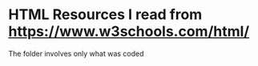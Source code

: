 # HTML Resources I read from https://www.w3schools.com/html/

The folder involves only what was coded
